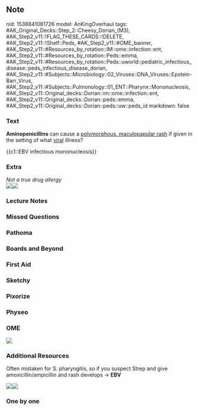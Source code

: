 ## Note
nid: 1538841081726
model: AnKingOverhaul
tags: #AK_Original_Decks::Step_2::Cheesy_Dorian_(M3), #AK_Step2_v11::!FLAG_THESE_CARDS::!DELETE, #AK_Step2_v11::!Shelf::Peds, #AK_Step2_v11::#OME_banner, #AK_Step2_v11::#Resources_by_rotation::IM::ome::infection::ent, #AK_Step2_v11::#Resources_by_rotation::Peds::emma, #AK_Step2_v11::#Resources_by_rotation::Peds::uworld::pediatric_infectious_disease::peds_infectious_disease_dorian, #AK_Step2_v11::#Subjects::Microbiology::02_Viruses::DNA_Viruses::Epstein-Barr_Virus, #AK_Step2_v11::#Subjects::Pulmonology::01_ENT::Pharynx::Mononucleosis, #AK_Step2_v11::Original_decks::Dorian::im::ome::infection::ent, #AK_Step2_v11::Original_decks::Dorian::peds::emma, #AK_Step2_v11::Original_decks::Dorian::peds::uw::peds_id
markdown: false

### Text
<b>Aminopenicillins</b> can cause a <u>polymorphous, maculopapular
rash</u> if given in the setting of what <u>viral</u> illness?
<div>
  {{c1::EBV infectious mononucleosis}}
</div>

### Extra
<div>
  <i>Not a true drug allergy</i>
</div>
<div style="font-weight: bold;"></div><b><img src=
"paste-609589003288577.jpg"><img src="infectiosum.png"></b>

### Lecture Notes


### Missed Questions


### Pathoma


### Boards and Beyond


### First Aid


### Sketchy


### Pixorize


### Physeo


### OME
<div class="ome-widget">
  <a href="https://onlinemeded.org?ref=anki"><img src=
  "_OME_AnkiFlashcards_General_7.png"></a>
</div>

### Additional Resources
Often mistaken for S. pharyngitis, so if you suspect Strep and give
amoxicillin/ampicillin and rash develops → <b>EBV</b>
<div><img class="" src=
"Screen%20Shot%202017-03-12%20at%203.03.08%20PM.jpg" style=
""><img class="" src="paste-1556775320944643.jpg" style=""></div>

### One by one

